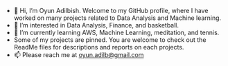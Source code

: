 - 👋 Hi, I’m Oyun Adilbish.
Welcome to my GitHub profile, where I have worked on many projects related to Data Analysis and Machine learning. 
- 👀 I’m interested in Data Analysis, Finance, and basketball.
- 🌱 I’m currently learning AWS, Machine Learning, meditation, and tennis. 
- Some of my projects are pinned. You are welcome to check out the ReadMe files for descriptions and reports on each projects.
- 📫 Please reach me at oyun.adilb@gmail.com


